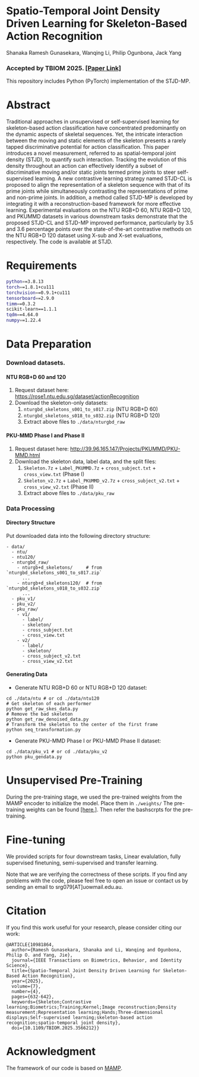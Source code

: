 # Spatio-Temporal Joint Density Driven Learning for Skeleton-Based Action Recognition
Shanaka Ramesh Gunasekara, Wanqing Li, Philip Ogunbona, Jack Yang

### Accepted by **TBIOM 2025**. [[Paper Link]](https://ieeexplore.ieee.org/abstract/document/10981864)

This repository includes Python (PyTorch) implementation of the STJD-MP.


# Abstract

Traditional approaches in unsupervised or self-supervised learning for skeleton-based action classification have concentrated predominantly on the dynamic aspects of skeletal sequences. Yet, the intricate interaction between the moving and static elements of the skeleton presents a rarely tapped discriminative potential for action classification. This paper introduces a novel measurement, referred to as spatial-temporal joint density (STJD), to quantify such interaction. Tracking the evolution of this density throughout an action can effectively identify a subset of discriminative moving and/or static joints termed prime joints to steer self-supervised learning. A new contrastive learning strategy named STJD-CL is proposed to align the representation of a skeleton sequence with that of its prime joints while simultaneously contrasting the representations of prime and non-prime joints. In addition, a method called STJD-MP is developed by integrating it with a reconstruction-based framework for more effective learning. Experimental evaluations on the NTU RGB+D 60, NTU RGB+D 120, and PKUMMD datasets in various downstream tasks demonstrate that the proposed STJD-CL and STJD-MP improved performance, particularly by 3.5 and 3.6 percentage points over the state-of-the-art contrastive methods on the NTU RGB+D 120 dataset using X-sub and X-set evaluations, respectively. The code is available at STJD.

# Requirements

```bash
python==3.8.13
torch==1.8.1+cu111
torchvision==0.9.1+cu111
tensorboard==2.9.0
timm==0.3.2
scikit-learn==1.1.1
tqdm==4.64.0
numpy==1.22.4
```

# Data Preparation

### Download datasets.
#### NTU RGB+D 60 and 120
1. Request dataset here: https://rose1.ntu.edu.sg/dataset/actionRecognition
2. Download the skeleton-only datasets:
   1. `nturgbd_skeletons_s001_to_s017.zip` (NTU RGB+D 60)
   2. `nturgbd_skeletons_s018_to_s032.zip` (NTU RGB+D 120)
   3. Extract above files to `./data/nturgbd_raw`

#### PKU-MMD Phase I and Phase II
1. Request dataset here: http://39.96.165.147/Projects/PKUMMD/PKU-MMD.html
2. Download the skeleton data, label data, and the split files:
   1. `Skeleton.7z` + `Label_PKUMMD.7z` + `cross_subject.txt` + `cross_view.txt` (Phase I)
   2. `Skeleton_v2.7z` + `Label_PKUMMD_v2.7z` + `cross_subject_v2.txt` + `cross_view_v2.txt` (Phase II)
   3. Extract above files to `./data/pku_raw`

### Data Processing

#### Directory Structure

Put downloaded data into the following directory structure:

```
- data/
  - ntu/
  - ntu120/
  - nturgbd_raw/
    - nturgb+d_skeletons/     # from `nturgbd_skeletons_s001_to_s017.zip`
      ...
    - nturgb+d_skeletons120/  # from `nturgbd_skeletons_s018_to_s032.zip`
      ...
  - pku_v1/
  - pku_v2/
  - pku_raw/
    - v1/
      - label/
      - skeleton/
      - cross_subject.txt
      - cross_view.txt
    - v2/
      - label/
      - skeleton/
      - cross_subject_v2.txt
      - cross_view_v2.txt
```

#### Generating Data

- Generate NTU RGB+D 60 or NTU RGB+D 120 dataset:
```
cd ./data/ntu # or cd ./data/ntu120
# Get skeleton of each performer
python get_raw_skes_data.py
# Remove the bad skeleton 
python get_raw_denoised_data.py
# Transform the skeleton to the center of the first frame
python seq_transformation.py
```
- Generate PKU-MMD Phase I or PKU-MMD Phase II dataset:
```
cd ./data/pku_v1 # or cd ./data/pku_v2
python pku_gendata.py
```

# Unsupervised Pre-Training

During the pre-training stage, we used the pre-trained weights from the MAMP encoder to initialize the model. Place them in ``` ./weights/ ``` The pre-training weights can be found  [[here.]](https://github.com/maoyunyao/MAMP?tab=readme-ov-file). Then refer the bashscrpts for the pre-training. 

# Fine-tuning

We provided scripts for four downstream tasks, Linear evalulation, fully supervised finetuning,  semi-supervised and transfer learning. 

Note that we are verifying the correctness of these scripts. If you find any problems with the code, please feel free to open an issue or contact us by sending an email to srg079[AT]uowmail.edu.au.


# Citation
If you find this work useful for your research, please consider citing our work:
```
@ARTICLE{10981864,
  author={Ramesh Gunasekara, Shanaka and Li, Wanqing and Ogunbona, Philip O. and Yang, Jie},
  journal={IEEE Transactions on Biometrics, Behavior, and Identity Science}, 
  title={Spatio-Temporal Joint Density Driven Learning for Skeleton-Based Action Recognition}, 
  year={2025},
  volume={7},
  number={4},
  pages={632-642},
  keywords={Skeleton;Contrastive learning;Biometrics;Training;Kernel;Image reconstruction;Density measurement;Representation learning;Hands;Three-dimensional displays;Self-supervised learning;skeleton-based action recognition;spatio-temporal joint density},
  doi={10.1109/TBIOM.2025.3566212}}

```

# Acknowledgment
The framework of our code is based on [MAMP](https://github.com/maoyunyao/MAMP).
